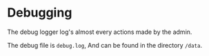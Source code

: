 # Debugging 
The debug logger log's almost every actions made by the admin.

The debug file is `debug.log`, And can be found in the directory `/data`.
